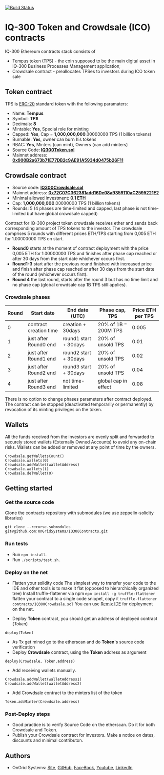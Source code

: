 [![Build Status](https://travis-ci.org/OnGridSystems/IQ300Contracts.svg?branch=master)](https://travis-ci.org/OnGridSystems/IQ300Contracts)
# IQ-300 Token and Crowdsale (ICO) contracts
IQ-300 Ethereum contracts stack consists of
* Tempus token (TPS) - the coin supposed to be the main digital asset in IQ-300 Business Processes Management application;
* Crowdsale contract - preallocates TPSes to investors during ICO token sale

## Token contract
TPS is [ERC-20](https://github.com/ethereum/EIPs/issues/20) standard token with the following paramaters:

- Name: **Tempus**
- Symbol: **TPS**
- Decimals: **8**
- Mintable: **Yes**, Special role for minting
- Capped: **Yes**, Cap = **1,000,000,000**.00000000 TPS (1 billion tokens)
- Burnable: **Yes**, owner can burn his tokens 
- RBAC: **Yes**, Minters (can mint), Owners (can add minters)
- Source Code: **[IQ300Token.sol](contracts/IQ300Token.sol)**
- Mainnet address: **[0x900B2a673b71E77DB2c9AE91A5934d0475b26F11](https://etherscan.io/address/0x900b2a673b71e77db2c9ae91a5934d0475b26f11)**

## Crowdsale contract

- Source code: **[IQ300Crowdsale.sol](contracts/IQ300Crowdsale.sol)**
- Mainnet address: **[0x72C07C362381add16De08a9359110aC2595221E2](https://etherscan.io/address/0x72c07c362381add16de08a9359110ac2595221e2)**
- Minimal allowed investment: **0.1 ETH**
- Cap: **1,000,000,000**.00000000 TPS (1 billion tokens)
- Rounds: 5 (4 phases are time-limited and capped, last phase is not time-limited but have global crowdsale capped)

Contract for IQ-300 project token crowdsale receives ether and sends back corresponding amount of TPS tokens to the investor.
The crowdsale comprises 5 rounds with different prices ETH/TPS starting from 0,005 ETH for 1.00000000 TPS on start. 
- **Round0** starts at the moment of contract deployment with the price 0,005 ETH for 1.00000000 TPS and finishes after phase cap reached or after 30 days from the start date whichever occurs first.
- **Round1-3** start after the previous round finished with increased price and finish after phase cap reached or after 30 days from the start date of the round (whichever occurs first).
- **Round 4** the last round, starts after the round 3 but has no time limit and no phase cap (global crowdsale cap 1B TPS still applies).


### Crowdsale phases

| Round |       Start date       |     End date (UTC)      |     Phase cap, TPS    | Price ETH per TPS |
| ----- | ---------------------- | ----------------------- | --------------------- | ----------------- |
| 0     | contract creation time |      creation + 30days  |  20% of 1B = 200M TPS |             0.005 |
| 1     |  just after Round0 end |  round1 start + 30days  |     20% of unsold TPS |             0.01  |
| 2     |  just after Round1 end |  round2 start + 30days  |     20% of unsold TPS |             0.02  |
| 3     |  just after Round2 end |  round3 start + 30days  |     20% of unsold TPS |             0.04  |
| 4     |  just after Round3 end |       not time-limited  |  global cap in effect |             0.08  |

There is no option to change phases parameters after contract deployed. The contract can be stopped (deactivated temporarily or permanently) by revocation of its minting privileges on the token.

## Wallets

All the funds received from the investors are evenly split and forwarded to securely stored wallets (Externally Owned Accounts) 
to avoid any on-chain risks. Wallets can be added or removed at any point of time by the owners. 
```
Crowdsale.getWalletsCount()
Crowdsale.wallets(0)
Crowdsale.addWallet(walletAddress)
Crowdsale.wallets(1)
Crowdsale.delWallet(0)
```

## Getting started
### Get the source code
Clone the contracts repository with submodules (we use zeppelin-solidity libraries)
```
git clone --recurse-submodules git@github.com:OnGridSystems/IQ300Contracts.git
```

### Run tests
- Run ```npm install```.
- Run ```./scripts/test.sh```.

### Deploy on the net

- Flatten your solidity code
The simplest way to transfer your code to the IDE and other tools is to make it flat (opposed to hierarchically organized tree)
Install truffle-flattener via npm
```npm install -g truffle-flattener```
flatten your contract to a single code snippet, copy it
```truffle-flattener contracts/IQ300Crowdsale.sol```
You can use [Remix IDE](http://remix.ethereum.org) for deployment on the net. 

- Deploy **Token** contract, you should get an address of deployed contract (*Token*)
```
deploy(Token)
```
- As Tx get mined go to the etherscan and do **Token**'s source code verification
- Deploy **Crowdsale** contract, using the **Token** address as argument

```
deploy(Crowdsale, Token.address)
```
- Add receiving wallets manually.
```
Crowdsale.addWallet(walletAddress1)
Crowdsale.addWallet(walletAddress2)
```
- Add Crowdsale contract to the minters list of the token
```
Token.addMinter(Crowdsale.address)
```
### Post-Deploy steps
- Good practice is to verify Source Code on the etherscan. Do it for both Crowdsale and Token.
- Publish your Crowdsale contract for investors. Make a notice on dates, discounts and minimal contributon.

## Authors
* OnGrid Systems: [Site](https://ongrid.pro), [GitHub](https://github.com/OnGridSystems/), [FaceBook](https://www.facebook.com/ongrid.pro/), [Youtube](https://www.youtube.com/channel/UCT8s-f1FInO6ivn_dp-W34g), [LinkedIn](https://www.linkedin.com/company/ongridpro/)